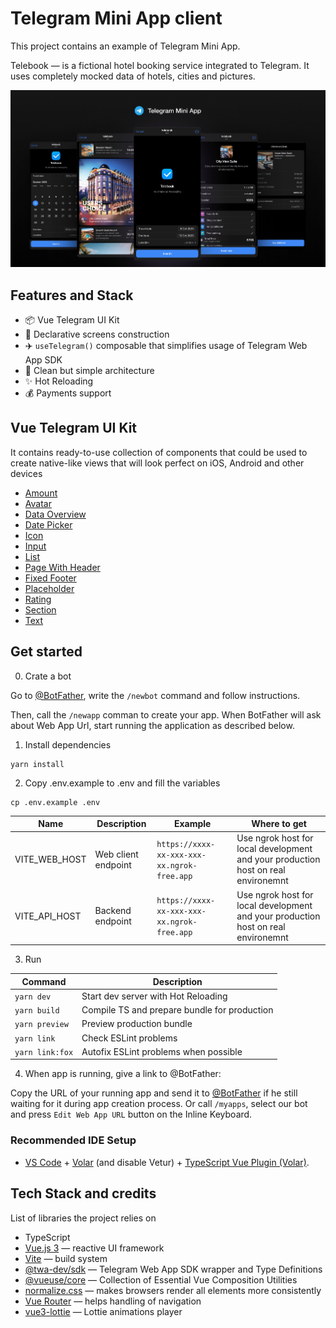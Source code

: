 # Telegram Mini App client

This project contains an example of Telegram Mini App.

Telebook — is a fictional hotel booking service integrated to Telegram. It uses completely mocked data of hotels, cities and pictures.

<p align="center">
  <a href="https://t.me/tebook_bot/telebook">
    <picture>
      <source media="(prefers-color-scheme: dark)"  srcset="../docs/assets/cover.png">
      <source media="(prefers-color-scheme: light)" srcset="../docs/assets/cover-light.png">
      <img alt="Editor.js Logo" src="../docs/assets/cover.png">
    </picture>
  </a>
</p>

## Features and Stack

- 📦 Vue Telegram UI Kit
- 📲 Declarative screens construction
- ✈️ `useTelegram()` composable that simplifies usage of Telegram Web App SDK
- 💎 Clean but simple architecture
- ✨ Hot Reloading
- 💰 Payments support

## Vue Telegram UI Kit

It contains ready-to-use collection of components that could be used to create native-like views that will look perfect on iOS, Android and other devices

- [Amount](./src/presentation/components/Amount)
- [Avatar](./src/presentation/components/Avatar)
- [Data Overview](./src/presentation/components/DataOverview)
- [Date Picker](./src/presentation/components/DatePicker)
- [Icon](./src/presentation/components/Icon)
- [Input](./src/presentation/components/Input)
- [List](./src/presentation/components/List)
- [Page With Header](./src/presentation/components/Page)
- [Fixed Footer](./src/presentation/components/Page/)
- [Placeholder](./src/presentation/components/Placeholder)
- [Rating](./src/presentation/components/Rating)
- [Section](./src/presentation/components/Section)
- [Text ](./src/presentation/components/Text )


## Get started

0. Crate a bot

Go to [@BotFather](https://t.me/@BotFather), write the `/newbot` command and follow instructions.

Then, call the `/newapp` comman to create your app. When BotFather will ask about Web App Url, start running the application as described below.

1. Install dependencies

```
yarn install
```

2. Copy .env.example to .env and fill the variables

```
cp .env.example .env
```

| Name | Description | Example | Where to get |
| -- | -- | -- | -- |
| VITE_WEB_HOST | Web client endpoint | `https://xxxx-xx-xxx-xxx-xx.ngrok-free.app` | Use ngrok host for local development and your production host on real environemnt |
| VITE_API_HOST | Backend endpoint | `https://xxxx-xx-xxx-xxx-xx.ngrok-free.app` | Use ngrok host for local development and your production host on real environemnt |

3. Run

| Command | Description |
| -- | -- |
| `yarn dev` | Start dev server with Hot Reloading |
| `yarn build` | Compile TS and prepare bundle for production |
| `yarn preview` | Preview production bundle |
| `yarn link` | Check ESLint problems |
| `yarn link:fox` | Autofix ESLint problems when possible |

4. When app is running, give a link to @BotFather:

Copy the URL of your running app and send it to [@BotFather](https://t.me/@BotFather) if he still waiting for it during app creation process. Or call `/myapps`, select our bot and press `Edit Web App URL` button on the Inline Keyboard.

### Recommended IDE Setup

- [VS Code](https://code.visualstudio.com/) + [Volar](https://marketplace.visualstudio.com/items?itemName=Vue.volar) (and disable Vetur) + [TypeScript Vue Plugin (Volar)](https://marketplace.visualstudio.com/items?itemName=Vue.vscode-typescript-vue-plugin).


## Tech Stack and credits

List of libraries the project relies on

- TypeScript
- [Vue.js 3](https://vuejs.org) — reactive UI framework
- [Vite](https://vitejs.dev) — build system
- [@twa-dev/sdk](https://github.com/twa-dev/SDK) — Telegram Web App SDK wrapper and Type Definitions
- [@vueuse/core](https://vueuse.org) — Collection of Essential Vue Composition Utilities
- [normalize.css](https://necolas.github.io/normalize.css/) — makes browsers render all elements more consistently
- [Vue Router](https://router.vuejs.org) — helps handling of navigation
- [vue3-lottie](https://vue3-lottie.vercel.app) — Lottie animations player

